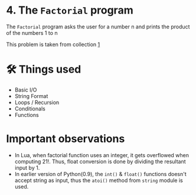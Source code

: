 # 4. The `Factorial` program
The `Factorial` program asks the user for a number n and prints the product of the numbers 1 to n

This problem is taken from collection [1](https://github.com/harishtpj/Project-Unikode/blob/master/README.md#%E2%84%B9-about)

# 🛠 Things used
- Basic I/O
- String Format
- Loops / Recursion
- Conditionals
- Functions


# Important observations
- In Lua, when factorial function uses an integer, it gets overflowed when computing 21!. Thus, float conversion is done by dividing the resultant input by 1.
- In earlier version of Python(0.9), the `int()` & `float()` functions doesn't accept string as input, thus the `atoi()` method from `string` module is used.